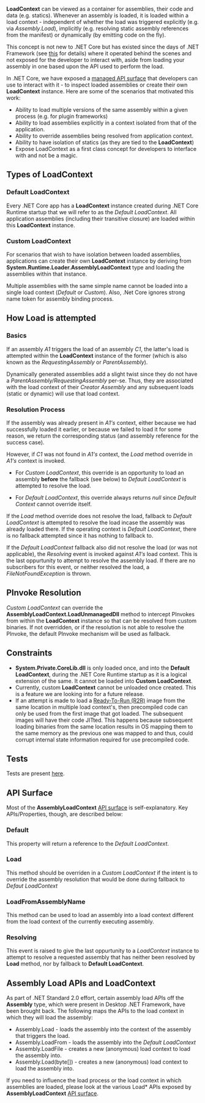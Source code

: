 **LoadContext** can be viewed as a container for assemblies, their code and data (e.g. statics). Whenever an assembly is loaded, it is loaded within a load context - independent of whether the load was triggered explicitly (e.g. via *Assembly.Load*), implicitly (e.g. resolving static assembly references from the manifest) or dynamically (by emitting code on the fly).

This concept is not new to .NET Core but has existed since the days of .NET Framework (see [this](https://blogs.msdn.microsoft.com/suzcook/2003/05/29/choosing-a-binding-context/) for details) where it operated behind the scenes and not exposed for the developer to interact with, aside from loading your assembly in one based upon the API used to perform the load.

In .NET Core, we have exposed a [managed API surface](https://github.com/dotnet/corefx/blob/master/src/System.Runtime.Loader/ref/System.Runtime.Loader.cs) that developers can use to interact with it - to inspect loaded assemblies or create their own **LoadContext** instance. Here are some of the scenarios that motivated this work:

* Ability to load multiple versions of the same assembly within a given process (e.g. for plugin frameworks)
* Ability to load assemblies explicitly in a context isolated from that of the application.
* Ability to override assemblies being resolved from application context.
* Ability to have isolation of statics (as they are tied to the **LoadContext**)
* Expose LoadContext as a first class concept for developers to interface with and not be a magic.

## Types of LoadContext
### Default LoadContext

Every .NET Core app has a **LoadContext** instance created during .NET Core Runtime startup that we will refer to as the *Default LoadContext*. All application assemblies (including their transitive closure) are loaded within this **LoadContext** instance.

### Custom LoadContext
For scenarios that wish to have isolation between loaded assemblies, applications can create their own **LoadContext** instance by deriving from **System.Runtime.Loader.AssemblyLoadContext** type and loading the assemblies within that instance.

Multiple assemblies with the same simple name cannot be loaded into a single load context (*Default* or *Custom*). Also, .Net Core ignores strong name token for assembly binding process.

## How Load is attempted

### Basics
If an assembly *A1* triggers the load of an assembly *C1*, the latter's load is attempted within the **LoadContext** instance of the former (which is also known as the *RequestingAssembly* or *ParentAssembly*). 

Dynamically generated assemblies add a slight twist since they do not have a *ParentAssembly/RequestingAssembly* per-se. Thus, they are associated with the load context of their *Creator Assembly* and any subsequent loads (static or dynamic) will use that load context.

### Resolution Process
If the assembly was already present in *A1's* context, either because we had successfully loaded it earlier, or because we failed to load it for some reason, we return the corresponding status (and assembly reference for the success case).

However, if *C1* was not found in *A1's* context, the *Load* method override in *A1's* context is invoked. 

* For *Custom LoadContext*, this override is an opportunity to load an assembly **before** the fallback (see below) to *Default LoadContext* is attempted to resolve the load. 

* For *Default LoadContext*, this override always returns *null* since *Default Context* cannot override itself.

If the *Load* method override does not resolve the load, fallback to *Default LoadContext* is attempted to resolve the load incase the assembly was already loaded there. If the operating context is *Default LoadContext*, there is no fallback attempted since it has nothing to fallback to.

If the *Default LoadContext* fallback also did not resolve the load (or was not applicable), the *Resolving* event is invoked against *A1's* load context. This is the last oppurtunity to attempt to resolve the assembly load. If there are no subscribers for this event, or neither resolved the load, a *FileNotFoundException* is thrown.

## PInvoke Resolution

*Custom LoadContext* can override the **AssemblyLoadContext.LoadUnmanagedDll** method to intercept PInvokes from within the **LoadContext** instance so that can be resolved from custom binaries. If not overridden, or if the resolution is not able to resolve the PInvoke, the default PInvoke mechanism will be used as fallback.

## Constraints

* **System.Private.CoreLib.dll** is only loaded once, and into the **Default LoadContext**, during the .NET Core Runtime startup as it is a logical extension of the same. It cannot be loaded into **Custom LoadContext**.
* Currently, custom **LoadContext** cannot be unloaded once created. This is a feature we are looking into for a future release.
* If an attempt is made to load a [Ready-To-Run (R2R)](https://github.com/dotnet/coreclr/blob/master/Documentation/botr/readytorun-overview.md) image from the same location in multiple load context's, then precompiled code can only be used from the first image that got loaded. The subsequent images will have their code JITted. This happens because subsequent loading binaries from the same location results in OS mapping them to the same memory as the previous one was mapped to and thus, could corrupt internal state information required for use precompiled code.

## Tests

Tests are present [here](https://github.com/dotnet/corefx/tree/master/src/System.Runtime.Loader).

## API Surface

Most of the **AssemblyLoadContext** [API surface](https://github.com/dotnet/corefx/blob/master/src/System.Runtime.Loader/ref/System.Runtime.Loader.cs) is self-explanatory. Key APIs/Properties, though, are described below:

### Default

This property will return a reference to the *Default LoadContext*.

### Load

This method should be overriden in a *Custom LoadContext* if the intent is to override the assembly resolution that would be done during fallback to *Defaut LoadContext*

### LoadFromAssemblyName

This method can be used to load an assembly into a load context different from the load context of the currently executing assembly.

### Resolving

This event is raised to give the last oppurtunity to a *LoadContext* instance to attempt to resolve a requested assembly that has neither been resolved by **Load** method, nor by fallback to **Default LoadContext**.

## Assembly Load APIs and LoadContext

As part of .NET Standard 2.0 effort, certain assembly load APIs off the **Assembly** type, which were present in Desktop .NET Framework, have been brought back. The following maps the APIs to the load context in which they will load the assembly:

* Assembly.Load - loads the assembly into the context of the assembly that triggers the load.
* Assembly.LoadFrom - loads the assembly into the *Default LoadContext*
* Assembly.LoadFile - creates a new (anonymous) load context to load the assembly into.
* Assembly.Load(byte[]) - creates a new (anonymous) load context to load the assembly into.

If you need to influence the load process or the load context in which assemblies are loaded, please look at the various Load* APIs exposed by **AssemblyLoadContext** [API surface](https://github.com/dotnet/corefx/blob/master/src/System.Runtime.Loader/ref/System.Runtime.Loader.cs).